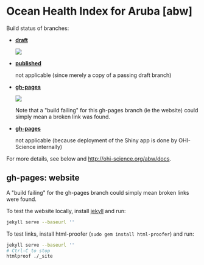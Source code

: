# Ocean Health Index for Aruba [abw]

Build status of branches:

- [**draft**](https://github.com/OHI-Science/abw/tree/draft)

  [![](https://api.travis-ci.org/OHI-Science/abw.svg?branch=draft)](https://travis-ci.org/OHI-Science/abw/branches)

- [**published**](https://github.com/OHI-Science/abw/tree/published)

  not applicable (since merely a copy of a passing draft branch)  

- [**gh-pages**](https://github.com/OHI-Science/abw/tree/gh-pages)

  [![](https://api.travis-ci.org/OHI-Science/abw.svg?branch=gh-pages)](https://travis-ci.org/OHI-Science/abw/branches)
  
  Note that a "build failing" for this gh-pages branch (ie the website) could simply mean a broken link was found.

- [**gh-pages**](https://github.com/OHI-Science/abw/tree/app)

  not applicable (because deployment of the Shiny app is done by OHI-Science internally)

For more details, see below and http://ohi-science.org/abw/docs.

## gh-pages: website

A "build failing" for the gh-pages branch could simply mean broken links were found.

To test the website locally, install [jekyll](http://jekyllrb.com/docs/installation/) and run:

```bash
jekyll serve --baseurl ''
```

To test links, install html-proofer (`sudo gem install html-proofer`) and run:

```bash
jekyll serve --baseurl ''
# Ctrl-C to stop
htmlproof ./_site
```


